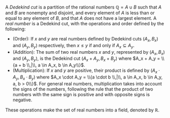 A *Dedekind cut* is a partition of the rational numbers $\mathbb{Q} = A \cup B$ 
such that $A$ and $B$ are nonempty and disjoint, and every element of $A$ is 
less than or equal to any element of $B$, and that $A$ does not have a largest 
element. A *real number* is a Dedekind cut, with the operations and order 
defined by the following:

- (Order): If $x$ and $y$ are real numbers defined by Dedekind cuts
$(A_x, B_x)$ and $(A_y, B_y)$ respectively, then $x \leq y$ if and only
if $A_x \subseteq A_y$.
- (Addition): The sum of two real numbers $x$ and $y$, represented by
$(A_x, B_x)$ and $(A_y, B_y)$, is the Dedekind cut $(A_x + A_y, B_x + B_y)$ 
where $A_x + A_y = \\{a + b \\,|\\, a \in A_x, b \in A_y\\}$.
- (Multiplication): If $x$ and $y$ are positive, their product is defined 
by $(A_x \cdot A_y, B_x \cdot B_y)$ where 
$A_x \cdot A_y = \\{a \cdot b \\,|\\, a \in A_x, b \in A_y, a, b > 0\\}$.
For general real numbers, multiplication takes into account the signs of
the numbers, following the rule that the product of two numbers with the same
sign is positive and with opposite signs is negative.

These operations make the set of real numbers into a field, denoted by
$\mathbb{R}$.

